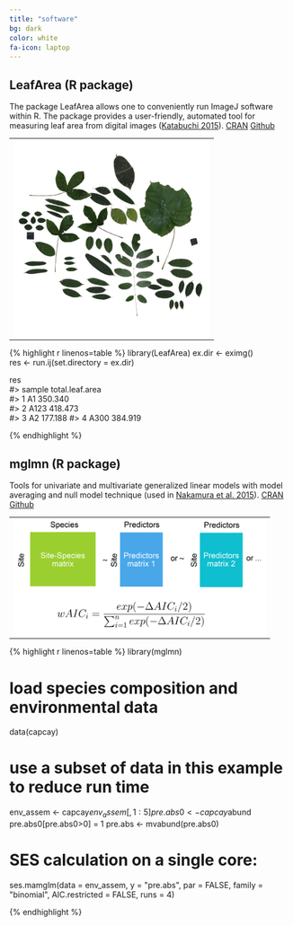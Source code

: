 ```yaml
---
title: "software"
bg: dark
color: white
fa-icon: laptop
---
```

## LeafArea (R package)
The package LeafArea allows one to conveniently run ImageJ software within R. The package provides a user-friendly, automated tool for measuring leaf area from digital images ([Katabuchi 2015](http://link.springer.com/article/10.1007/s11284-015-1307-x)). [CRAN](https://cran.r-project.org/web/packages/LeafArea/index.html) [Github](https://github.com/mattocci27/LeafArea)

<!-- put image here later -->
<center>
    <table class="table">
        <tr>
          <td class="cell">
            <img class="image" src="/img/test.001.png" style="width:350px">
          </td>
        </tr>
    </table>
</center>

{% highlight r linenos=table %}
library(LeafArea)
ex.dir <- eximg()  
res <- run.ij(set.directory = ex.dir)  

res  
#>   sample  total.leaf.area  
#> 1     A1         350.340  
#> 2   A123         418.473  
#> 3     A2         177.188
#> 4   A300         384.919

{% endhighlight %}

## mglmn (R package)
Tools for univariate and multivariate generalized linear models with model averaging and null model technique (used in [Nakamura et al. 2015](http://onlinelibrary.wiley.com/doi/10.1111/jbi.12520/full)). [CRAN](https://cran.r-project.org/web/packages/mglmn/index.html) [Github](https://github.com/mattocci27/mglmn)

<center>
    <table class="table">
        <tr>
          <td class="cell">
            <img class="image" src="/img/mglmn_site.png" style="width:450px">
          </td>
        </tr>
    </table>
</center>

{% highlight r linenos=table %}
library(mglmn)

# load species composition and environmental data
data(capcay)

# use a subset of data in this example to reduce run time
env_assem <- capcay$env_assem[,1:5]
pre.abs0 <- capcay$abund
pre.abs0[pre.abs0>0] = 1
pre.abs <- mvabund(pre.abs0)

# SES calculation on a single core:
ses.mamglm(data = env_assem, y = "pre.abs", par = FALSE, family = "binomial", AIC.restricted = FALSE, runs = 4)

{% endhighlight %}
